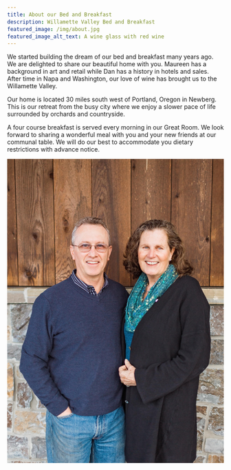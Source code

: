 ```yaml
---
title: About our Bed and Breakfast
description: Willamette Valley Bed and Breakfast
featured_image: /img/about.jpg
featured_image_alt_text: A wine glass with red wine
---
```

We started building the dream of our bed and breakfast many years ago. We are delighted to share our beautiful home with you. Maureen has a background in art and retail while Dan has a history in hotels and sales. After time in Napa and Washington, our love of wine has brought us to the Willamette Valley.

Our home is located 30 miles south west of Portland, Oregon in Newberg. This is our retreat from the busy city where we enjoy a slower pace of life surrounded by orchards and countryside.

A four course breakfast is served every morning in our Great Room.  We look forward to sharing a wonderful meal with you and your new friends at our communal table.  We will do our best to accommodate you dietary restrictions with advance notice.

![Dan and Maureen](/img/uploads/dan-maureen.jpg "Innkeepers")

